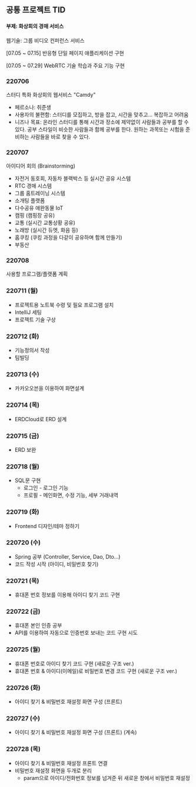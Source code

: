 ## 공통 프로젝트 TID

#### 부제: 화상회의 경매 서비스



웹기술: 그룹 비디오 컨퍼런스 서비스

[07.05 ~ 07.15] 반응형 단일 페이지 애플리케이션 구현

[07.05 ~ 07.29] WebRTC 기술 학습과 주요 기능 구현



### 220706

스터디 특화 화상회의 웹서비스 "Camdy"

- 페르소나: 취준생
- 사용자의 불편함: 스터디를 모집하고, 방을 잡고, 시간을 맞추고... 복잡하고 어려움
- 니즈나 목표: 온라인 스터디를 통해 시간과 장소에 제약없이 사람들과 공부를 할 수 있다.
                         공부 스타일이 비슷한 사람들과 함께 공부를 한다.
                         원하는 과목또는 시험을 준비하는 사람들을 바로 찾을 수 있다.



### 220707

아이디어 회의 (Brainstorming)

- 자전거 동호회, 자동차 블랙박스 등 실시간 공유 시스템
- RTC 경매 시스템
- 그룹 홈트레이닝 시스템
- 소개팅 플랫폼
- 다수공유 애완동물 IoT
- 캠핑 (캠핑장 공유)
- 교통 (실시간 교통상황 공유)
- 노래방 (실시간 듀엣, 화음 등)
- 홈쿠킹 (쿠킹 과정을 다같이 공유하며 함께 만들기)
- 부동산



### 220708

사용할 프로그램/플랫폼 계획



### 220711 (월)

- 프로젝트용 노트북 수령 및 필요 프로그램 설치
- IntelliJ 세팅
- 프로젝트 기술 구상



### 220712 (화)

- 기능정의서 작성
- 팀빌딩



### 220713 (수)

- 카카오오븐을 이용하여 화면설계



### 220714 (목)

- ERDCloud로 ERD 설계



### 220715 (금)

- ERD 보완



### 220718 (월)

- SQL문 구현
  - 로그인 - 로그인 기능
  - 프로필 - 메인화면, 수정 기능, 세부 거래내역



### 220719 (화)

- Frontend 디자인/테마 정하기



### 220720 (수)

- Spring 공부 (Controller, Service, Dao, Dto...)
- 코드 작성 시작 (아이디, 비밀번호 찾기)



### 220721 (목)

- 휴대폰 번호 정보를 이용해 아이디 찾기 코드 구현



### 220722 (금)

- 휴대폰 본인 인증 공부
- API를 이용하여 자동으로 인증번호 보내는 코드 구현 시도



### 220725 (월)

- 휴대폰 번호로 아이디 찾기 코드 구현 (새로운 구조 ver.)
- 휴대폰 번호 & 아이디(이메일)로 비밀번호 변경 코드 구현 (새로운 구조 ver.)



### 220726 (화)

- 아이디 찾기 & 비밀번호 재설정 화면 구성 (프론트)



### 220727 (수)

- 아이디 찾기 & 비밀번호 재설정 화면 구성 (프론트) (계속)



### 220728 (목)

- 아이디 찾기 & 비밀번호 재설정 프론트 연결
- 비밀번호 재설정 화면을 두개로 분리
  - param으로 아이디/전화번호 정보를 넘겨준 뒤 새로운 창에서 비밀번호 재설정
